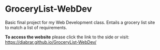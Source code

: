 # GroceryList-WebDev
Basic final project for my Web Development class. Entails a grocery list site to match a list of requirements. 

**To access the website** please click the link to the side or visit:
https://diabrar.github.io/GroceryList-WebDev/
